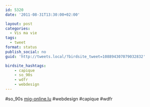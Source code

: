 ```yaml
---
id: 5320
date: '2011-08-31T13:30:00+02:00'

layout: post
categories:
  - Vis ma vie
tags:
  - tweet
format: status
publish_social: no
guid: 'http://tweets.local/?birdsite_tweet=108894307079032832'

birdsite_hashtags:
    - capique
    - so_90s
    - wdfr
    - webdesign
---
```


\#so\_90s [mig-online.lu](http://mig-online.lu) #webdesign #capique #wdfr